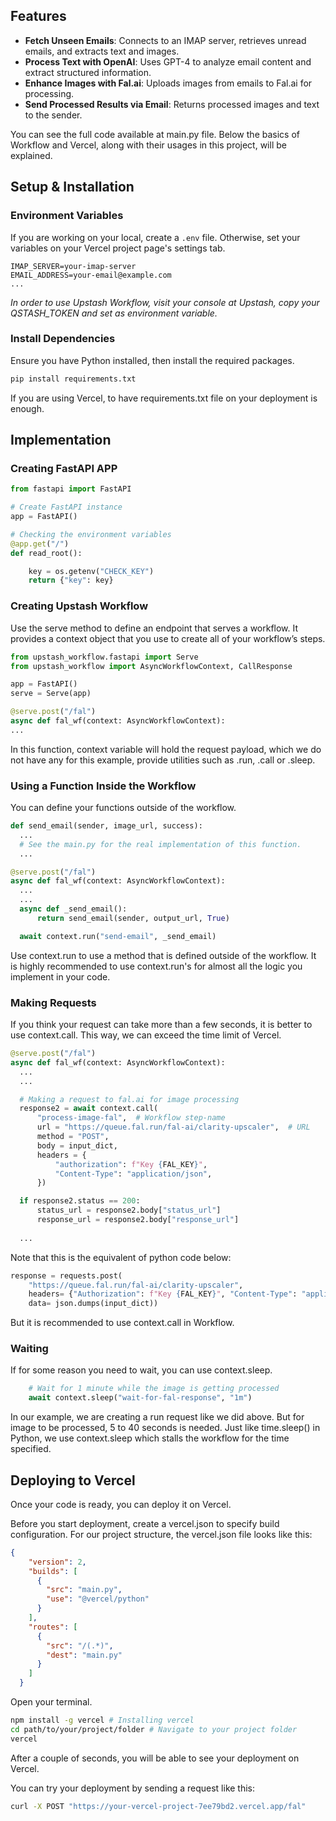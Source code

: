 ## Features
- **Fetch Unseen Emails**: Connects to an IMAP server, retrieves unread emails, and extracts text and images.
- **Process Text with OpenAI**: Uses GPT-4 to analyze email content and extract structured information.
- **Enhance Images with Fal.ai**: Uploads images from emails to Fal.ai for processing.
- **Send Processed Results via Email**: Returns processed images and text to the sender.


You can see the full code available at main.py file. Below the basics of Workflow and Vercel, along with their usages in this project, will be explained.

## Setup & Installation

### **Environment Variables**
If you are working on your local, create a `.env` file. Otherwise, set your variables on your Vercel project page's settings tab. 

```env
IMAP_SERVER=your-imap-server
EMAIL_ADDRESS=your-email@example.com
...
```

_In order to use Upstash Workflow, visit your console at Upstash, copy your QSTASH_TOKEN and set as environment variable._
### **Install Dependencies**
Ensure you have Python installed, then install the required packages.

```sh
pip install requirements.txt
```

If you are using Vercel, to have requirements.txt file on your deployment is enough. 

## Implementation

### Creating FastAPI APP

```python
from fastapi import FastAPI

# Create FastAPI instance
app = FastAPI()

# Checking the environment variables
@app.get("/")
def read_root():

    key = os.getenv("CHECK_KEY")
    return {"key": key}
```

### Creating Upstash Workflow
Use the serve method to define an endpoint that serves a workflow. It provides a context object that you use to create all of your workflow’s steps.

```python
from upstash_workflow.fastapi import Serve
from upstash_workflow import AsyncWorkflowContext, CallResponse

app = FastAPI()
serve = Serve(app)

@serve.post("/fal")
async def fal_wf(context: AsyncWorkflowContext):
...
```

In this function, context variable will hold the request payload, which we do not have any for this example, provide utilities such as .run, .call or .sleep.

### Using a Function Inside the Workflow

You can define your functions outside of the workflow. 

```python
def send_email(sender, image_url, success):
  ...
  # See the main.py for the real implementation of this function.
  ...

@serve.post("/fal")
async def fal_wf(context: AsyncWorkflowContext):
  ...
  ...
  async def _send_email():
      return send_email(sender, output_url, True)

  await context.run("send-email", _send_email)
```

Use context.run to use a method that is defined outside of the workflow. It is highly recommended to use context.run's for almost all the logic you implement in your code.

### Making Requests 

If you think your request can take more than a few seconds, it is better to use context.call. This way, we can exceed the time limit of Vercel. 

```python
@serve.post("/fal")
async def fal_wf(context: AsyncWorkflowContext):
  ...
  ...

  # Making a request to fal.ai for image processing
  response2 = await context.call(
      "process-image-fal",  # Workflow step-name
      url = "https://queue.fal.run/fal-ai/clarity-upscaler",  # URL
      method = "POST",  
      body = input_dict,
      headers = {
          "authorization": f"Key {FAL_KEY}",
          "Content-Type": "application/json",
      })

  if response2.status == 200:
      status_url = response2.body["status_url"]
      response_url = response2.body["response_url"]
  
  ...

```

Note that this is the equivalent of python code below:

```python
response = requests.post(
    "https://queue.fal.run/fal-ai/clarity-upscaler",
    headers= {"Authorization": f"Key {FAL_KEY}", "Content-Type": "application/json"},
    data= json.dumps(input_dict))
```

But it is recommended to use context.call in Workflow. 

### Waiting

If for some reason you need to wait, you can use context.sleep.

```python
    # Wait for 1 minute while the image is getting processed
    await context.sleep("wait-for-fal-response", "1m")
```

In our example, we are creating a run request like we did above. But for image to be processed, 5 to 40 seconds is needed. Just like time.sleep() in Python,
we use context.sleep which stalls the workflow for the time specified. 


## Deploying to Vercel

Once your code is ready, you can deploy it on Vercel.

Before you start deployment, create a vercel.json to specify build configuration. For our project structure, the vercel.json file looks like this:

```json
{
    "version": 2,
    "builds": [
      {
        "src": "main.py",
        "use": "@vercel/python"
      }
    ],
    "routes": [
      {
        "src": "/(.*)",
        "dest": "main.py"
      }
    ]
  }
```

Open your terminal. 

```sh
npm install -g vercel # Installing vercel
cd path/to/your/project/folder # Navigate to your project folder
vercel
```

After a couple of seconds, you will be able to see your deployment on Vercel.

You can try your deployment by sending a request like this:

```sh
curl -X POST "https://your-vercel-project-7ee79bd2.vercel.app/fal"
```
